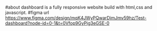 #about 
dashboard is a fully responsive website build with html,css and javascript.
 #figma url
 https://www.figma.com/design/mqK4JWyPQwarDimJmv59hz/Test-dashboard?node-id=0-1&t=0Vfop9GyPig3eGSE-0


 
